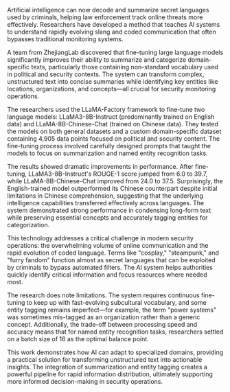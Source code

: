 Artificial intelligence can now decode and summarize secret languages used by criminals, helping law enforcement track online threats more effectively. Researchers have developed a method that teaches AI systems to understand rapidly evolving slang and coded communication that often bypasses traditional monitoring systems.

A team from ZhejiangLab discovered that fine-tuning large language models significantly improves their ability to summarize and categorize domain-specific texts, particularly those containing non-standard vocabulary used in political and security contexts. The system can transform complex, unstructured text into concise summaries while identifying key entities like locations, organizations, and concepts—all crucial for security monitoring operations.

The researchers used the LLaMA-Factory framework to fine-tune two language models: LLaMA3-8B-Instruct (predominantly trained on English data) and LLaMA-8B-Chinese-Chat (trained on Chinese data). They tested the models on both general datasets and a custom domain-specific dataset containing 4,905 data points focused on political and security content. The fine-tuning process involved carefully designed prompts that taught the models to focus on summarization and named entity recognition tasks.

The results showed dramatic improvements in performance. After fine-tuning, LLaMA3-8B-Instruct's ROUGE-1 score jumped from 6.0 to 39.7, while LLaMA-8B-Chinese-Chat improved from 24.0 to 37.5. Surprisingly, the English-trained model outperformed its Chinese counterpart despite initial limitations in Chinese comprehension, suggesting that the underlying intelligence capabilities transferred effectively across languages. The system demonstrated strong performance in condensing long-form text while preserving essential concepts and accurately tagging entities for categorization.

This technology addresses a critical challenge in modern security operations: the overwhelming volume of online communication and the rapid evolution of coded language. Terms like "cosplay," "steampunk," and "furry fandom" function almost as secret languages that can be exploited by criminals to bypass automated filters. The AI system helps authorities quickly identify critical information and focus resources where needed most.

The research does note limitations. The system requires continuous fine-tuning to keep up with fast-evolving subcultural vocabulary, and some entity tagging remains imperfect—for example, the term "power systems" was sometimes mis-tagged as an organization rather than a generic concept. Additionally, the trade-off between processing speed and accuracy means that for named entity recognition tasks, researchers settled on a batch size of 16 as the optimal balance point.

This work demonstrates how AI can adapt to specialized domains, providing a practical solution for transforming unstructured text into actionable insights. The integration of summarization and entity tagging creates a powerful pipeline for rapid information distribution, ultimately supporting more informed decision-making in security operations.